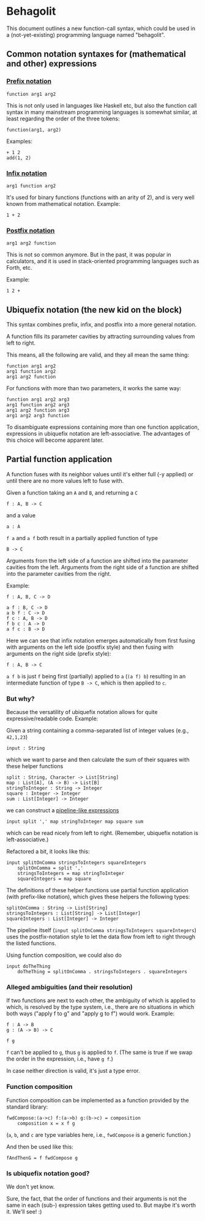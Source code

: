 # Behagolit

This document outlines a new function-call syntax, which could be used in a (not-yet-existing) programming language named "behagolit".

## Common notation syntaxes for (mathematical and other) expressions 

### [Prefix notation](https://en.wikipedia.org/wiki/Polish_notation)

```
function arg1 arg2
```

This is not only used in languages like Haskell etc, but also the function call syntax in many mainstream programming languages is somewhat similar, at least regarding the order of the three tokens:

```
function(arg1, arg2)
```

Examples:

```
+ 1 2
add(1, 2)
```

### [Infix notation](https://en.wikipedia.org/wiki/Infix_notation)

```
arg1 function arg2
```

It's used for binary functions (functions with an arity of 2), and is very well known from mathematical notation. Example:

```
1 + 2
```

### [Postfix notation](https://en.wikipedia.org/wiki/Reverse_Polish_notation)

```
arg1 arg2 function
```

This is not so common anymore. But in the past, it was popular in calculators, and it is used in stack-oriented programming languages such as Forth, etc.

Example:

```
1 2 +
```

## Ubiquefix notation (the new kid on the block)

This syntax combines prefix, infix, and postfix into a more general notation.

A function fills its parameter cavities by attracting surrounding values from left to right.

This means, all the following are valid, and they all mean the same thing:

```
function arg1 arg2 
arg1 function arg2
arg1 arg2 function
```

For functions with more than two parameters, it works the same way:

```
function arg1 arg2 arg3
arg1 function arg2 arg3
arg1 arg2 function arg3
arg1 arg2 arg3 function
```

To disambiguate expressions containing more than one function application, expressions in ubiquefix notation are left-associative. The advantages of this choice will become apparent later.

## Partial function application

A function fuses with its neighbor values until it's either full (-y applied) or until there are no more values left to fuse with.

Given a function taking an `A` and `B`, and returning a `C`

```
f : A, B -> C
```

and a value

```
a : A
```

`f a` and `a f` both result in a partially applied function of type

```
B -> C
```

Arguments from the left side of a function are shifted into the parameter cavities from the left.
Arguments from the right side of a function are shifted into the parameter cavities from the right.

Example:

```
f : A, B, C -> D
```

```
a f : B, C -> D
a b f : C -> D
f c : A, B -> D
f b c : A -> D
a f c : B -> D
```

Here we can see that infix notation emerges automatically from first fusing with arguments on the left side (postfix style) and then fusing with arguments on the right side (prefix style):

```
f : A, B -> C
```

`a f b` is just `f` being first (partially) applied to `a` (`(a f) b`) resulting in an intermediate function of type `B -> C`, which is then applied to `c`.

### But why?

Because the versatility of ubiquefix notation allows for quite expressive/readable code. Example:

Given a string containing a comma-separated list of integer values (e.g., `42,1,23`)

```
input : String
```

which we want to parse and then calculate the sum of their squares with these helper functions

```
split : String, Character -> List[String]
map : List[A], (A -> B) -> List[B]
stringToInteger : String -> Integer
square : Integer -> Integer
sum : List[Integer] -> Integer
```

we can construct a [pipeline-like expressions](https://en.wikipedia.org/wiki/Pipeline_(Unix))

```
input split ',' map stringToInteger map square sum
```

which can be read nicely from left to right. (Remember, ubiquefix notation is left-associative.)

Refactored a bit, it looks like this:

```
input splitOnComma stringsToIntegers squareIntegers
    splitOnComma = split ','
    stringsToIntegers = map stringToInteger
    squareIntegers = map square
```

The definitions of these helper functions use partial function application (with prefix-like notation), which gives these helpers the following types:

```
splitOnComma : String -> List[String]
stringsToIntegers : List[String] -> List[Integer]
squareIntegers : List[Integer] -> Integer
```

The pipeline itself (`input splitOnComma stringsToIntegers squareIntegers`) uses the postfix-notation style to let the data flow from left to right through the listed functions.

Using function composition, we could also do

```
input doTheThing
    doTheThing = splitOnComma . stringsToIntegers . squareIntegers
```

### Alleged ambiguities (and their resolution)

If two functions are next to each other, the ambiguity of which is applied to which, is resolved by the type system, i.e., there are no situations in which both ways ("apply f to g" and "apply g to f") would work. Example:

```
f : A -> B
g : (A -> B) -> C
```

```
f g
```

`f` can't be applied to `g`, thus `g` is applied to `f`. (The same is true if we swap the order in the expression, i.e., have `g f`.)

In case neither direction is valid, it's just a type error.

### Function composition

Function composition can be implemented as a function provided by the standard library:

```
fwdCompose:(a->c) f:(a->b) g:(b->c) = composition
    composition x = x f g
```

(`a`, `b`, and `c` are type variables here, i.e., `fwdCompose` is a generic function.)

And then be used like this:

```
fAndThenG = f fwdCompose g
```

### Is ubiquefix notation good?

We don't yet know.

Sure, the fact, that the order of functions and their arguments is not the same in each (sub-) expression takes getting used to. But maybe it's worth it. We'll see! :)
